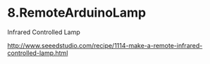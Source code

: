# 8.RemoteArduinoLamp
Infrared Controlled Lamp


http://www.seeedstudio.com/recipe/1114-make-a-remote-infrared-controlled-lamp.html

